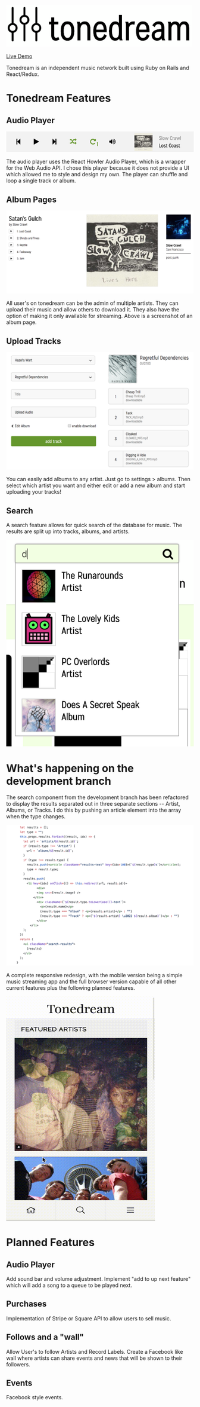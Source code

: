 ![logo](docs/image_concepts/logo1a.jpg)

[Live Demo][tonedream]

[tonedream]: https://tonedream.herokuapp.com/

Tonedream is an independent music network built using Ruby on Rails
and React/Redux. 

# Tonedream Features

## Audio Player

![artist_page](docs/images/sound_player.png)

The audio player uses the React Howler Audio Player, which is a wrapper for the Web Audio API. I chose this player because it does not provide a UI which allowed me to style and design my own. The player can shuffle and loop a single track or album.

## Album Pages

![artist_page](docs/images/artist-page.png)

All user's on tonedream can be the admin of multiple artists. They can upload their music and allow others to download it. They also have the option of making it only available for streaming. Above is a screenshot of an album page.

## Upload Tracks

![artist_page](docs/images/upload_tracks.png)

You can easily add albums to any artist. Just go to settings > albums. Then select which artist you want and either edit or add a new album and start uploading your tracks!

## Search

A search feature allows for quick search of the database for music. The results are split up into tracks, albums, and artists.

![artist_page](docs/images/search.png)

# What's happening on the development branch

The search component from the development branch has been refactored to display the results separated out in three separate sections -- Artist, Albums, or Tracks. I do this by pushing an article element into the array when the type changes.

![search](docs/search.png)

A complete responsive redesign, with the mobile version being a simple music streaming app and the full browser version capable of all other current features plus the following planned features.

![dev_branch](docs/dev-branch.gif)

# Planned Features

## Audio Player

Add sound bar and volume adjustment. Implement "add to up next feature" which will add a song to a queue to be played next.

## Purchases

Implementation of Stripe or Square API to allow users to sell music. 

## Follows and a "wall"

Allow User's to follow Artists and Record Labels. Create a Facebook like wall where artists can share events and news that will be shown to their followers.

## Events

Facebook style events.
